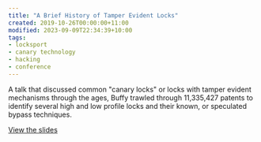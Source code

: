 ```yaml
---
title: "A Brief History of Tamper Evident Locks"
created: 2019-10-26T00:00:00+11:00
modified: 2023-09-09T22:34:39+10:00
tags:
- locksport
- canary technology
- hacking
- conference
---
```


A talk that discussed common "canary locks" or locks with tamper evident mechanisms through the ages, Buffy trawled through 11,335,427 patents to identify several high and low profile locks and their known, or speculated bypass techniques.

[View the slides](https://www.errbufferoverfl.me/posts/2019/a-brief-history-of-tamper-evident-locks/)